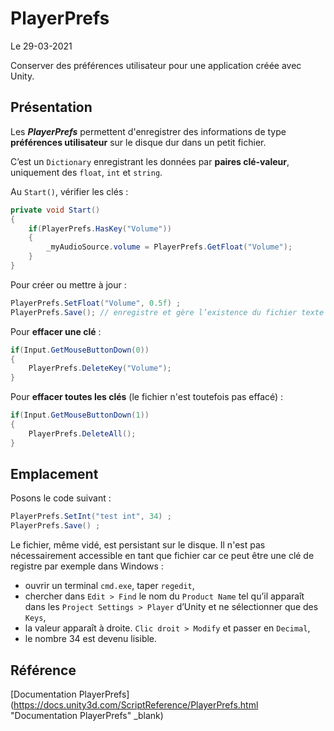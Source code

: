 # PlayerPrefs

Le 29-03-2021

Conserver des préférences utilisateur pour une application créée avec Unity.

## Présentation

Les ***PlayerPrefs*** permettent d'enregistrer des informations de type **préférences utilisateur** sur le disque dur dans un petit fichier.

C’est un `Dictionary` enregistrant les données par **paires clé-valeur**, uniquement des `float`, `int` et `string`.

Au `Start()`, vérifier les clés :

```C#
private void Start()
{
	if(PlayerPrefs.HasKey("Volume"))
	{
		_myAudioSource.volume = PlayerPrefs.GetFloat("Volume");
	}
}
```

Pour créer ou mettre à jour : 

```C#
PlayerPrefs.SetFloat("Volume", 0.5f) ;
PlayerPrefs.Save(); // enregistre et gère l’existence du fichier texte
```

Pour **effacer une clé** : 

```C#
if(Input.GetMouseButtonDown(0))
{
	PlayerPrefs.DeleteKey("Volume");
}
```

Pour **effacer toutes les clés** (le fichier n'est toutefois pas effacé) : 

```C#
if(Input.GetMouseButtonDown(1))
{
	PlayerPrefs.DeleteAll();
}
```

## Emplacement

Posons le code suivant :

```C#
PlayerPrefs.SetInt("test int", 34) ;
PlayerPrefs.Save() ;
```

Le fichier, même vidé, est persistant sur le disque. Il n'est pas nécessairement accessible en tant que fichier car ce peut être une clé de registre par exemple dans Windows :
- ouvrir un terminal `cmd.exe`, taper `regedit`,
- chercher dans `Edit > Find` le nom du `Product Name` tel qu’il apparaît dans les `Project Settings > Player` d’Unity et ne sélectionner que des `Keys`,
- la valeur apparaît à droite. `Clic droit > Modify` et passer en `Decimal`,
- le nombre 34 est devenu lisible.

## Référence

[Documentation PlayerPrefs](https://docs.unity3d.com/ScriptReference/PlayerPrefs.html "Documentation PlayerPrefs" _blank)
